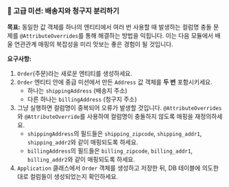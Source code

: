 ### 🥇 고급 미션: 배송지와 청구지 분리하기

**목표:** 동일한 값 객체를 하나의 엔티티에서 여러 번 사용할 때 발생하는 컬럼명 충돌 문제를 `@AttributeOverrides`를 통해 해결하는 방법을 익힙니다. 이는 다음 모듈에서 배울 연관관계 매핑의 복잡성을 미리 맛보는 좋은 경험이 될 것입니다.

**요구사항:**
1.  `Order`(주문)라는 새로운 엔티티를 생성하세요.
2.  `Order` 엔티티 안에 중급 미션에서 만든 `Address` 값 객체를 **두 번** 포함시키세요.
    * 하나는 `shippingAddress` (배송지 주소)
    * 다른 하나는 `billingAddress` (청구지 주소)
3.  그냥 실행하면 컬럼명이 중복되어 오류가 발생할 것입니다. `@AttributeOverrides`와 `@AttributeOverride`를 사용하여 컬럼명이 충돌하지 않도록 매핑을 재정의하세요.
    * `shippingAddress`의 필드들은 `shipping_zipcode`, `shipping_addr1`, `shipping_addr2`와 같이 매핑되도록 하세요.
    * `billingAddress`의 필드들은 `billing_zipcode`, `billing_addr1`, `billing_addr2`와 같이 매핑되도록 하세요.
4.  `Application` 클래스에서 `Order` 객체를 생성하고 저장한 뒤, DB 테이블에 의도한 대로 컬럼들이 생성되었는지 확인하세요.
